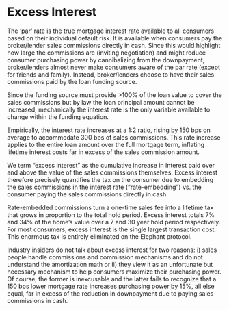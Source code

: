 # Excess Interest

The ‘par’ rate is the true mortgage interest rate available to all
consumers based on their individual default risk. It is available when
consumers pay the broker/lender sales commissions directly in cash.
Since this would highlight how large the commissions are (inviting
negotiation) and might reduce consumer purchasing power by cannibalizing
from the downpayment, broker/lenders almost never make consumers aware
of the par rate (except for friends and family). Instead, broker/lenders
choose to have their sales commissions paid by the loan funding source.

Since the funding source must provide &gt;<!-- -->100% of the loan value
to cover the sales commissions but by law the loan principal amount
cannot be increased, mechanically the interest rate is the only variable
available to change within the funding equation.

Empirically, the interest rate increases at a 1:2 ratio, rising by 150
bps on average to accommodate 300 bps of sales commissions. This rate
increase applies to the entire loan amount over the full mortgage term,
inflating lifetime interest costs far in excess of the sales commission
amount.

We term “excess interest” as the cumulative increase in interest paid
over and above the value of the sales commissions themselves. Excess
interest therefore precisely quantifies the tax on the consumer due to
embedding the sales commissions in the interest rate (“rate-embedding”)
vs. the consumer paying the sales commissions directly in cash.

Rate-embedded commissions turn a one-time sales fee into a lifetime tax
that grows in proportion to the total hold period. Excess interest
totals 7% and 34% of the home’s value over a 7 and 30 year hold period
respectively. For most consumers, excess interest is the single largest
transaction cost. This enormous tax is entirely eliminated on the
Elephant protocol.

Industry insiders do not talk about excess interest for two reasons: i)
sales people handle commissions and commission mechanisms and do not
understand the amortization math or ii) they view it as an unfortunate
but necessary mechanism to help consumers maximize their purchasing
power. Of course, the former is inexcusable and the latter fails to
recognize that a 150 bps lower mortgage rate increases purchasing power
by 15%, all else equal, far in excess of the reduction in downpayment
due to paying sales commissions in cash.
